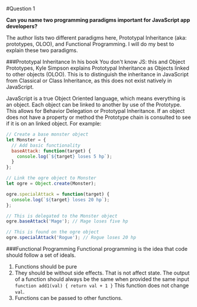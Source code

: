 #Question 1

**Can you name two programming paradigms important for JavaScript app developers?**

The author lists two different paradigms here, Prototypal Inheritance (aka: prototypes, OLOO), and Functional Programming. I will do my best to explain these two paradigms. 

###Prototypal Inheritance
In his book You don't know JS: this and Object Prototypes, Kyle Simpson explains Prototypal Inheritance as Objects linked to other objects (OLOO). This is to distinguish the inheritance in JavaScript from Classical or Class Inheritance, as this does not exist natively in JavaScript. 

JavaScript is a true Object Oriented language, which means everything is an object. Each object can be linked to another by use of the Prototype. This allows for Behavior Delegation or Prototypal Inheritance. If an object does not have a property or method the Prototype chain is consulted to see if it is on an linked object. For example:

```javascript
// Create a base monster object
let Monster = {
  // Add basic functionality
  baseAttack: function(target) {
    console.log(`${target} loses 5 hp`); 
  }
};

// Link the ogre object to Monster
let ogre = Object.create(Monster);

ogre.specialAttack = function(target) {
  console.log(`${target} loses 20 hp`);
};

// This is delegated to the Monster object
ogre.baseAttack('Mage'); // Mage loses five hp

// This is found on the ogre object
ogre.specialAttack('Rogue'); // Rogue loses 20 hp
```

###Functional Programming
Functional programming is the idea that code should follow a set of ideals. 

1.  Functions should be pure
  1.  They should be without side effects. That is not affect state. The output of a function should always be the same when provided the same input `function add1(val) { return val + 1 }` This function does not change `val`. 
2.  Functions can be passed to other functions.
